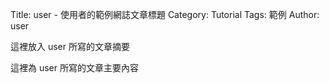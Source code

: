 Title: user - 使用者的範例網誌文章標題
Category: Tutorial
Tags: 範例
Author: user

這裡放入 user 所寫的文章摘要

<!-- PELICAN_END_SUMMARY -->

這裡為 user 所寫的文章主要內容